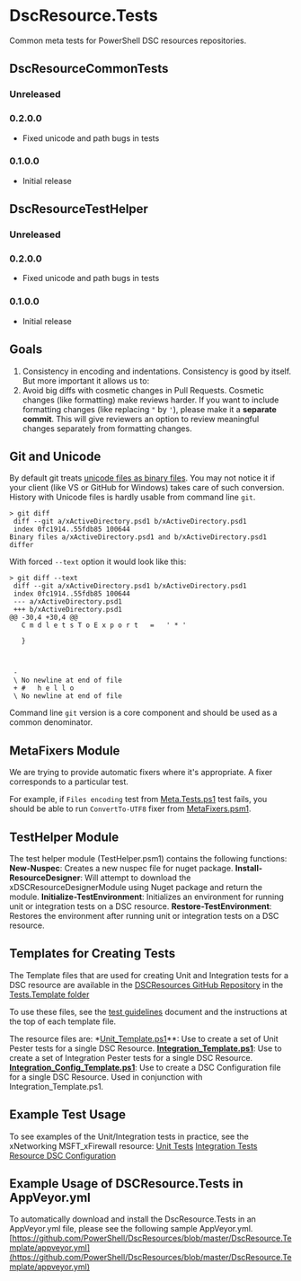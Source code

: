 # DscResource.Tests
Common meta tests for PowerShell DSC resources repositories.

## DscResourceCommonTests
### Unreleased

### 0.2.0.0
* Fixed unicode and path bugs in tests

### 0.1.0.0
* Initial release

## DscResourceTestHelper
### Unreleased

### 0.2.0.0
* Fixed unicode and path bugs in tests

### 0.1.0.0
* Initial release

## Goals

1. Consistency in encoding and indentations. 
Consistency is good by itself. But more important it allows us to:
2. Avoid big diffs with cosmetic changes in Pull Requests. 
Cosmetic changes (like formatting) make reviews harder.
If you want to include formatting changes (like replacing `"` by `'`), 
please make it a **separate commit**. 
This will give reviewers an option to review meaningful changes separately from formatting changes.


## Git and Unicode

By default git treats [unicode files as binary files](http://stackoverflow.com/questions/6855712/why-does-git-treat-this-text-file-as-a-binary-file).
You may not notice it if your client (like VS or GitHub for Windows) takes care of such conversion. 
History with Unicode files is hardly usable from command line `git`.

```
> git diff
 diff --git a/xActiveDirectory.psd1 b/xActiveDirectory.psd1
 index 0fc1914..55fdb85 100644
Binary files a/xActiveDirectory.psd1 and b/xActiveDirectory.psd1 differ
```

With forced `--text` option it would look like this:

```
> git diff --text
 diff --git a/xActiveDirectory.psd1 b/xActiveDirectory.psd1
 index 0fc1914..55fdb85 100644
 --- a/xActiveDirectory.psd1
 +++ b/xActiveDirectory.psd1
@@ -30,4 +30,4 @@
   C m d l e t s T o E x p o r t   =   ' * ' 
  
   } 
  
   
  
 - 
 \ No newline at end of file
 + #   h e l l o 
 \ No newline at end of file
```

Command line `git` version is a core component and should be used as a common denominator.


## MetaFixers Module

We are trying to provide automatic fixers where it's appropriate. A fixer corresponds to a particular test.

For example, if `Files encoding` test from [Meta.Tests.ps1](Meta.Tests.ps1) test fails, you should be able to run `ConvertTo-UTF8` fixer from [MetaFixers.psm1](MetaFixers.psm1).


## TestHelper Module

The test helper module (TestHelper.psm1) contains the following functions:
**New-Nuspec**: Creates a new nuspec file for nuget package.
**Install-ResourceDesigner**: Will attempt to download the xDSCResourceDesignerModule using Nuget package and return the module.
**Initialize-TestEnvironment**: Initializes an environment for running unit or integration tests on a DSC resource.
**Restore-TestEnvironment**: Restores the environment after running unit or integration tests on a DSC resource.


## Templates for Creating Tests

The Template files that are used for creating Unit and Integration tests for a DSC resource are available in the [DSCResources GitHub Repository](https://github.com/PowerShell/DscResources) in the [Tests.Template folder](https://github.com/PowerShell/DscResources/tree/master/Tests.Template)

To use these files, see the [test guidelines](https://github.com/PowerShell/DscResources/blob/master/TestsGuidelines.md) document and the instructions at the top of each template file.

The resource files are:
*[Unit_Template.ps1](https://github.com/PowerShell/DscResources/blob/master/Tests.Template/unit_template.ps1)**: Use to create a set of Unit Pester tests for a single DSC Resource.
**[Integration_Template.ps1](https://github.com/PowerShell/DscResources/blob/master/Tests.Template/integration_template.ps1)**: Use to create a set of Integration Pester tests for a single DSC Resource.
**[Integration_Config_Template.ps1](https://github.com/PowerShell/DscResources/blob/master/Tests.Template/unit_template.ps1)**: Use to create a DSC Configuration file for a single DSC Resource. Used in conjunction with Integration_Template.ps1.


## Example Test Usage 

To see examples of the Unit/Integration tests in practice, see the xNetworking MSFT_xFirewall resource:
[Unit Tests](https://github.com/PowerShell/xNetworking/blob/dev/Tests/Unit/MSFT_xFirewall.Tests.ps1)
[Integration Tests](https://github.com/PowerShell/xNetworking/blob/dev/Tests/Integration/MSFT_xFirewall.Integration.Tests.ps1)
[Resource DSC Configuration](https://github.com/PowerShell/xNetworking/blob/dev/Tests/Integration/MSFT_xFirewall.config.ps1)


## Example Usage of DSCResource.Tests in AppVeyor.yml

To automatically download and install the DscResource.Tests in an AppVeyor.yml file, please see the following sample AppVeyor.yml.
[https://github.com/PowerShell/DscResources/blob/master/DscResource.Template/appveyor.yml](https://github.com/PowerShell/DscResources/blob/master/DscResource.Template/appveyor.yml)
